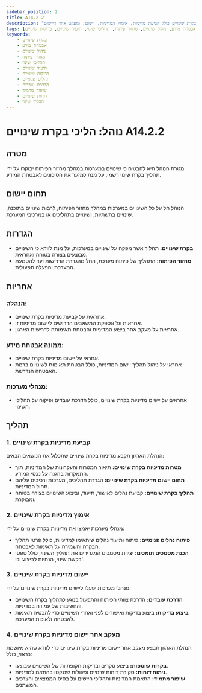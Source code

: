 ```yaml
---
sidebar_position: 2
title: A14.2.2
description: "נוהל הליכי בקרת שינויים כולל קביעת מדיניות, אימוץ המדיניות, יישום, ומעקב אחר היישום."
tags: [בקרת שינויים, אבטחת מידע, ניהול שינויים, מחזור פיתוח, תהליכי שינוי, תיעוד שינויים, בדיקות שינויים]
keywords:
    - בקרת שינויים
    - אבטחת מידע
    - ניהול שינויים
    - מחזור פיתוח
    - תהליכי שינוי
    - תיעוד שינויים
    - בדיקות שינויים
    - נהלים פנימיים
    - הדרכת עובדים
    - שיפור מתמיד
    - דוחות שינויים
    - תהליך שינוי
---
```


# נוהל: הליכי בקרת שינויים A14.2.2
## מטרה
מטרת הנוהל היא להבטיח כי שינויים במערכות במהלך מחזור הפיתוח יבוקרו על ידי תהליך בקרת שינוי רשמי, על מנת למזער את הסיכונים לאבטחת המידע.

## תחום יישום
הנוהל חל על כל השינויים במערכות במהלך מחזור הפיתוח, לרבות שינויים בתוכנה, שינויים בתשתיות, ושינויים בתהליכים או במרכיבי המערכת.

## הגדרות
- **בקרת שינויים:** תהליך אשר מפקח על שינויים במערכות, על מנת לוודא כי השינויים מבוצעים בצורה בטוחה ואחראית.
- **מחזור הפיתוח:** התהליך של פיתוח מערכת, החל מהגדרת הדרישות ועד להטמעת המערכת והפעלה תפעולית.

## אחריות
### הנהלה:
- אחראית על קביעת מדיניות בקרת שינויים.
- אחראית על אספקת המשאבים הדרושים ליישום מדיניות זו.
- אחראית על מעקב אחר ביצוע המדיניות והבטחת תאימותה לדרישות הארגון.

### ממונה אבטחת מידע:
- אחראי על יישום מדיניות בקרת שינויים.
- אחראי על ניהול תהליך יישום המדיניות, כולל הבטחת תאימות לשינויים ברמת האבטחה הנדרשת.

### מנהלי מערכות:
- אחראים על יישום מדיניות בקרת שינויים, כולל הדרכת עובדים ופיקוח על תהליכי השינוי.

## תהליך
### 1. קביעת מדיניות בקרת שינויים
הנהלת הארגון תקבע מדיניות בקרת שינויים שתכלול את הנושאים הבאים:
- **מטרות מדיניות בקרת שינויים:** תיאור המטרות והעקרונות של המדיניות, תוך התמקדות בהגנה על נכסי המידע.
- **תחום יישום מדיניות בקרת שינויים:** הגדרת תהליכים, מערכות ורכיבים עליהם תחול המדיניות.
- **תהליך בקרת שינויים:** קביעת נהלים לאישור, תיעוד, וביצוע השינויים בצורה בטוחה ומבוקרת.

### 2. אימוץ מדיניות בקרת שינויים
מנהלי מערכות יאמצו את מדיניות בקרת שינויים על ידי:
- **פיתוח נהלים פנימיים:** פיתוח ותיעוד נהלים שיתאימו למדיניות, כולל פרטי תהליך הבקרה והשמירה על תאימות לאבטחה.
- **הכנת מסמכים תומכים:** יצירת מסמכים המגדירים את תהליך השינוי, כולל טפסי בקשת שינוי, הנחיות לביצוע וכו'.

### 3. יישום מדיניות בקרת שינויים
מנהלי מערכות יפעלו ליישום מדיניות בקרת שינויים על ידי:
- **הדרכת עובדים:** הדרכת צוותי הפיתוח והתפעול בנוגע לתהליך בקרת השינויים והחשיבות של עמידה במדיניות.
- **ביצוע בדיקות:** ביצוע בדיקות ואישורים לפני ואחרי השינויים כדי להבטיח תאימות לאבטחה ולאיכות המערכת.

### 4. מעקב אחר יישום מדיניות בקרת שינויים
הנהלת הארגון תבצע מעקב אחר יישום מדיניות בקרת שינויים כדי לוודא שהיא מיושמת כראוי, כולל:
- **בקרות שוטפות:** ביצוע סקרים ובדיקות תקופתיות של השינויים שבוצעו.
- **ניתוח דוחות:** סקירת דוחות שינויים ופעולות שננקטו בהתאם למדיניות.
- **שיפור מתמיד:** התאמת המדיניות ותהליכי היישום על בסיס הממצאים והצרכים המשתנים.